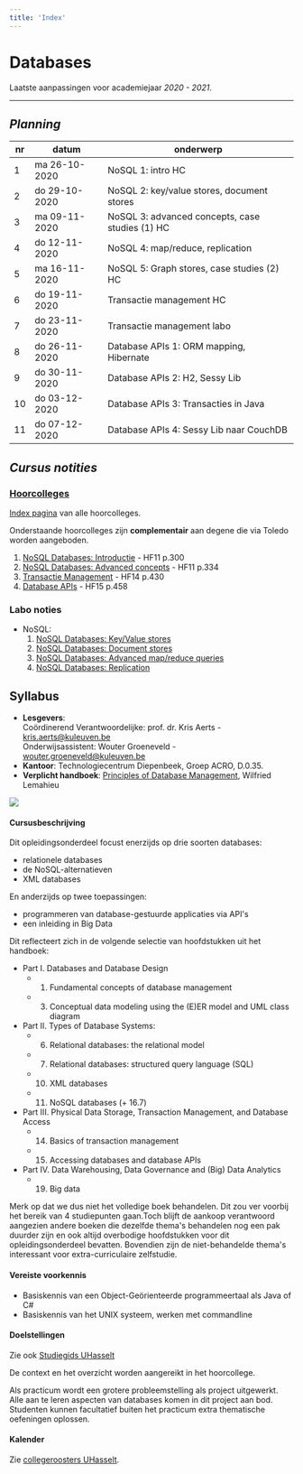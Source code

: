 ```yaml
---
title: 'Index'
---
```


# <i class="fas fa-database"></i> Databases <i class="fas fa-database"></i>

Laatste aanpassingen voor academiejaar _2020 - 2021_.

---

## _Planning_

| nr | datum      | onderwerp                 |
|----|------------|---------------------------|
| 1  | ma 26-10-2020 | NoSQL 1: intro HC      |
| 2  | do 29-10-2020 | NoSQL 2: key/value stores, document stores  |
| 3  | ma 09-11-2020 | NoSQL 3: advanced concepts, case studies (1) HC   |
| 4  | do 12-11-2020 | NoSQL 4: map/reduce, replication |
| 5  | ma 16-11-2020 | NoSQL 5: Graph stores, case studies (2) HC |
| 6  | do 19-11-2020 | Transactie management HC |
| 7  | do 23-11-2020 | Transactie management labo |
| 8  | do 26-11-2020 | Database APIs 1: ORM mapping, Hibernate |
| 9  | do 30-11-2020 | Database APIs 2: H2, Sessy Lib |
| 10 | do 03-12-2020 | Database APIs 3: Transacties in Java |
| 11 | do 07-12-2020 | Database APIs 4: Sessy Lib naar CouchDB |

## _Cursus notities_

### [Hoorcolleges](/hoorcolleges)

[Index pagina](/hoorcolleges) van alle hoorcolleges.

Onderstaande hoorcolleges zijn **complementair** aan degene die via Toledo worden aangeboden.

1. [NoSQL Databases: Introductie](/hoorcolleges/slides-1/) - HF11 p.300
2. [NoSQL Databases: Advanced concepts](/hoorcolleges/slides-2/) - HF11 p.334
3. [Transactie Management](/hoorcolleges/slides-3/) - HF14 p.430
4. [Database APIs](/hoorcolleges/slides-4) - HF15 p.458

### Labo noties

- NoSQL:
    1. [NoSQL Databases: Key/Value stores](/nosql/keyvaluestores)
    2. [NoSQL Databases: Document stores](/nosql/documentstores)
    3. [NoSQL Databases: Advanced map/reduce queries](/nosql/mapreduce)
    4. [NoSQL Databases: Replication](/nosql/replication)


## Syllabus

- **Lesgevers**:<br/>
Coördinerend Verantwoordelijke: prof. dr. Kris Aerts - <a href="mailto:kris.aerts@kuleuven.be">kris.aerts@kuleuven.be</a><br/>
Onderwijsassistent: Wouter Groeneveld - <a href="mailto:wouter.groeneveld@kuleuven.be">wouter.groeneveld@kuleuven.be</a>
- **Kantoor**: Technologiecentrum Diepenbeek, Groep ACRO, D.0.35. 
- **Verplicht handboek**: [Principles of Database Management](https://www.goodreads.com/book/show/36982903-principles-of-database-management?ac=1&from_search=true&qid=z7bP98PTvN&rank=1), Wilfried Lemahieu

![](https://www.dataminingapps.com/wp-content/uploads/2017/12/cover-230x300.png)

#### Cursusbeschrijving

Dit opleidingsonderdeel focust enerzijds op drie soorten databases:

- relationele databases
- de NoSQL-alternatieven
- XML databases

En anderzijds op twee toepassingen:

- programmeren van database-gestuurde applicaties via API's
- een inleiding in Big Data

Dit reflecteert zich in de volgende selectie van hoofdstukken uit het handboek:

- Part I. Databases and Database Design
    - 1) Fundamental concepts of database management                           
    - 3) Conceptual data modeling using the (E)ER model and UML class diagram
- Part II. Types of Database Systems:
    - 6) Relational databases: the relational model
    - 7) Relational databases: structured query language (SQL)
    - 10) XML databases
    - 11) NoSQL databases (+ 16.7)
- Part III. Physical Data Storage, Transaction Management, and Database Access
    - 14) Basics of transaction management
    - 15) Accessing databases and database APIs
- Part IV. Data Warehousing, Data Governance and (Big) Data Analytics
    - 19) Big data

Merk op dat we dus niet het volledige boek behandelen. Dit zou ver voorbij het bereik van 4 studiepunten gaan.Toch blijft de aankoop verantwoord aangezien andere boeken die dezelfde thema's behandelen nog een pak duurder zijn en ook altijd overbodige hoofdstukken voor dit opleidingsonderdeel bevatten. Bovendien zijn de niet-behandelde thema's interessant voor extra-curriculaire zelfstudie.

#### Vereiste voorkennis

- Basiskennis van een Object-Geörienteerde programmeertaal als Java of C#
- Basiskennis van het UNIX systeem, werken met commandline

#### Doelstellingen

Zie ook [Studiegids UHasselt](https://www.uhasselt.be/studiegids)
    
De context en het overzicht worden aangereikt in het hoorcollege.

Als practicum wordt een grotere probleemstelling als project uitgewerkt. Alle aan te leren aspecten van databases komen in dit project aan bod. Studenten kunnen facultatief buiten het practicum extra thematische oefeningen oplossen.


#### Kalender

Zie [collegeroosters UHasselt](http://collegeroosters.uhasselt.be).
